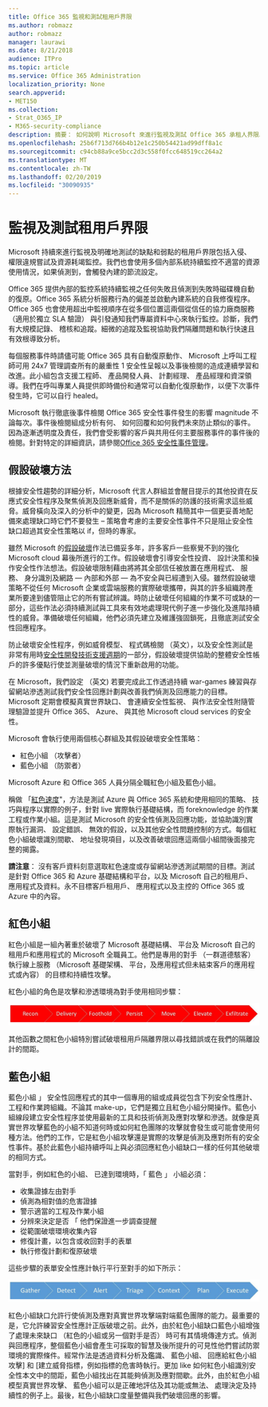 ```yaml
---
title: Office 365 監視和測試租用戶界限
ms.author: robmazz
author: robmazz
manager: laurawi
ms.date: 8/21/2018
audience: ITPro
ms.topic: article
ms.service: Office 365 Administration
localization_priority: None
search.appverid:
- MET150
ms.collection:
- Strat_O365_IP
- M365-security-compliance
description: 摘要： 如何說明 Microsoft 來進行監視及測試 Office 365 承租人界限。
ms.openlocfilehash: 25b6f713d766b4b12e1c250b54421ad99dff8a1c
ms.sourcegitcommit: c94cb88a9ce5bcc2d3c558f0fcc648519cc264a2
ms.translationtype: MT
ms.contentlocale: zh-TW
ms.lasthandoff: 02/20/2019
ms.locfileid: "30090935"
---
```

# <a name="monitoring-and-testing-tenant-boundaries"></a>監視及測試租用戶界限
Microsoft 持續來進行監視及明確地測試的缺點和弱點的租用戶界限包括入侵、 權限違規嘗試及資源耗竭監控。我們也會使用多個內部系統持續監控不適當的資源使用情況，如果偵測到，會觸發內建的節流設定。

Office 365 提供內部的監控系統持續監視之任何失敗且偵測到失敗時磁碟機自動的復原。Office 365 系統分析服務行為的偏差並啟動內建系統的自我修復程序。Office 365 也會使用超出中監視順序在從多個位置這兩個從信任的協力廠商服務 （適用於獨立 SLA 驗證） 與引發通知我們專屬資料中心來執行監控。診斷，我們有大規模記錄、 稽核和追蹤。細微的追蹤及監視協助我們隔離問題和執行快速且有效根導致分析。

每個服務事件時請儘可能 Office 365 具有自動復原動作、 Microsoft 上呼叫工程師可用 24x7 管理調查所有的嚴重性 1 安全性呈報以及事後檢閱的造成連續學習和改進。此小組包含支援工程師、 產品開發人員、 計劃經理、 產品經理和資深領導。我們在呼叫專業人員提供即時備份和通常可以自動化復原動作，以便下次事件發生時，它可以自行 healed。

Microsoft 執行徹底後事件檢閱 Office 365 安全性事件發生的影響 magnitude 不論每次。事件後檢閱組成分析有何、 如何回覆和如何我們未來防止類似的事件。因為逐漸透明度及責任，我們會受影響的客戶與共用任何主要服務事件的事件後的檢閱。針對特定的詳細資訊，請參閱[Office 365 安全性事件管理](http://aka.ms/Office365SIM)。

## <a name="assume-breach-methodology"></a>假設破壞方法
根據安全性趨勢的詳細分析，Microsoft 代言人群組並會醒目提示的其他投資在反應式安全性程序及聚焦偵測及回應新威脅，而不是關係的防護的技術需求這些威脅。威脅橫向及深入的分析中的變更，因為 Microsoft 精簡其中一個更妥善地配備來處理缺口時它們不要發生 – 策略會考慮的主要安全性事件不只是阻止安全性缺口超過其安全性策略以 if，但時的專家。

雖然 Microsoft 的[假設破壞](https://www.microsoft.com/en-us/TrustCenter/Security/default.aspx)作法已備妥多年，許多客戶一些察覺不到的強化 Microsoft cloud 幕後所進行的工作。假設破壞會引導安全性投資、 設計決策和操作安全性作法想法。假設破壞限制藉由將將其全部信任被放置在應用程式、 服務、 身分識別及網路 — 內部和外部 — 為不安全與已經遭到入侵。雖然假設破壞策略不從任何 Microsoft 企業或雲端服務的實際破壞攜帶，與其的許多組織跨產業所要達到儘管阻止它的所有嘗試辨識。時防止破壞任何組織的作業不可或缺的一部分，這些作法必須持續測試與工具來有效地處理現代例子進一步強化及進階持續性的威脅。準備破壞任何組織，他們必須先建立及維護強固鎖死，且徹底測試安全性回應程序。

防止破壞安全性程序，例如威脅模型、 程式碼檢閱 （英文），以及安全性測試是非常有用時[安全性開發技術支援週期](http://www.microsoft.com/security/sdl/default.aspx)的一部分，假設破壞提供協助的整體安全性帳戶的許多優點行使並測量破壞的情況下重新啟用的功能。

在 Microsoft，我們設定 （英文) 若要完成此工作透過持續 war-games 練習與存留網站滲透測試我們安全性回應計劃與改善我們偵測及回應能力的目標。Microsoft 定期會模擬真實世界缺口、 會連續安全性監視、 與作法安全性附隨管理驗證並提升 Office 365、 Azure、 與其他 Microsoft cloud services 的安全性。

Microsoft 會執行使用兩個核心群組及其假設破壞安全性策略：
- 紅色小組 （攻擊者）
- 藍色小組 （防禦者）

Microsoft Azure 和 Office 365 人員分隔全職紅色小組及藍色小組。

稱做 「[紅色速度](http://go.microsoft.com/fwlink/?linkid=518599)"，方法是測試 Azure 與 Office 365 系統和使用相同的策略、 技巧與程序以實際的例子，針對 live 實際執行基礎結構，而 foreknowledge 的作業工程或作業小組。這是測試 Microsoft 的安全性偵測及回應功能，並協助識別實際執行漏洞、 設定錯誤、 無效的假設，以及其他安全性問題控制的方式。每個紅色小組破壞識別間歇、 地址發現項目，以及改善破壞回應這兩個小組間後面接完整的揭露。

**請注意**： 沒有客戶資料刻意選取紅色速度或存留網站滲透測試期間的目標。測試是針對 Office 365 和 Azure 基礎結構和平台，以及 Microsoft 自己的租用戶、 應用程式及資料。永不目標客戶租用戶、 應用程式以及主控的 Office 365 或 Azure 中的內容。

## <a name="red-teams"></a>紅色小組
紅色小組是一組內著重於破壞了 Microsoft 基礎結構、 平台及 Microsoft 自己的租用戶和應用程式的 Microsoft 全職員工。他們是專用的對手 （一群道德駭客） 執行線上服務 （Microsoft 基礎架構、 平台，及應用程式但未結束客戶的應用程式或內容） 的目標和持續性攻擊。

紅色小組的角色是攻擊和滲透環境為對手使用相同步驟：
 
![破壞階段](media/office-365-isolation-breach-stages.png)

其他函數之間紅色小組特別嘗試破壞租用戶隔離界限以尋找錯誤或在我們的隔離設計的間距。

## <a name="blue-teams"></a>藍色小組
藍色小組 」 安全性回應程式的其中一個專用的組或成員從包含下列安全性應計、 工程和作業跨組織。不論其 make-up，它們是獨立且紅色小組分開操作。藍色小組線段建立安全性程序並使用最新的工具和技術偵測及應對攻擊和滲透。就像是真實世界攻擊藍色的小組不知道何時或如何紅色團隊的攻擊就會發生或可能會使用何種方法。他們的工作，它是紅色小組攻擊還是實際的攻擊是偵測及應對所有的安全性事件。基於此藍色小組持續呼叫上與必須回應紅色小組缺口一樣的任何其他破壞的相同方式。

當對手，例如紅色的小組、 已達到環境時，「 藍色 」 小組必須：
- 收集證據左由對手
- 偵測為相對值的危害證據
- 警示適當的工程及作業小組
- 分辨來決定是否 「 他們保證進一步調查提醒
- 從範圍破壞環境收集內容
- 修復計畫，以包含或收回對手的表單
- 執行修復計劃和復原破壞

這些步驟的表單安全性應計執行平行至對手的如下所示：
 
![破壞回應階段](media/office-365-isolation-breach-response-stages.png)

紅色小組缺口允許行使偵測及應對真實世界攻擊端對端藍色團隊的能力。最重要的是，它允許練習安全性應計正版破壞之前。此外，由於紅色小組缺口藍色小組增強了處理未來缺口 （紅色的小組或另一個對手是否） 時可有其情境傳達方式。偵測與回應程序，整個藍色小組會產生可採取的智慧及後所提升的可見性他們嘗試防禦環境的實際條件。經常作法是透過資料分析及鑑識、 藍色小組、 回應給紅色小組攻擊] 和 [建立威脅指標，例如指標的危害時執行。更加 like 如何紅色小組識別安全性本文中的間距，藍色小組找出在其能夠偵測及應對間歇。此外，由於紅色小組模型真實世界攻擊、 藍色小組可以是正確地評估及其功能或無法、 處理決定及持續性的例子上。最後，紅色小組缺口度量整備與我們破壞回應的影響。
